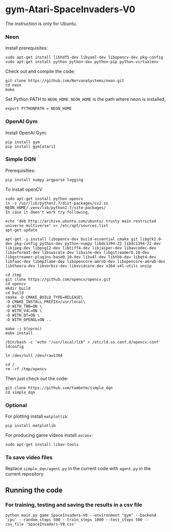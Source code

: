 # gym-Atari-SpaceInvaders-V0

The instruction is only for Ubuntu.

### Neon
Install prerequisites:

```
sudo apt-get install libhdf5-dev libyaml-dev libopencv-dev pkg-config
sudo apt-get install python python-dev python-pip python-virtualenv
```

Check out and compile the code:

```
git clone https://github.com/NervanaSystems/neon.git
cd neon
make
```
Set Python PATH to `NEON_HOME`. `NEON_HOME` is the path where neon is installed,

`export PYTHONPATH = NEON_HOME`

### OpenAI Gym

Install OpenAI Gym:

```
pip install gym
pip install gym[atari]
```

### Simple DQN

Prerequisities:

`pip install numpy argparse logging`

To install openCV

```
sudo apt-get install python-opencv
ln -s /usr/lib/python2.7/dist-packages/cv2.so NEON_HOME/.venv/lib/python2.7/site-packages/
In case it doen't work try following,

echo "deb http://archive.ubuntu.com/ubuntu/ trusty main restricted universe multiverse" >> /etc/apt/sources.list
apt-get update

apt-get -y install libopencv-dev build-essential cmake git libgtk2.0-dev pkg-config python-dev python-numpy libdc1394-22 libdc1394-22-dev libjpeg-dev libpng12-dev libtiff4-dev libjasper-dev libavcodec-dev libavformat-dev libswscale-dev libxine-dev libgstreamer0.10-dev libgstreamer-plugins-base0.10-dev libv4l-dev libtbb-dev libqt4-dev libfaac-dev libmp3lame-dev libopencore-amrnb-dev libopencore-amrwb-dev libtheora-dev libvorbis-dev libxvidcore-dev x264 v4l-utils unzip

cd /tmp
git clone https://github.com/opencv/opencv.git
cd opencv
mkdir build
cd build
cmake -D CMAKE_BUILD_TYPE=RELEASE\
-D CMAKE_INSTALL_PREFIX=/usr/local\
-D WITH_TBB=ON \ 
-D WITH_V4L=ON \
-D WITH_QT=ON \
-D WITH_OPENGL=ON ..

make -j $(nproc)
make install

/bin/bash -c 'echo "/usr/local/lib" > /etc/ld.so.conf.d/opencv.conf'
ldconfig

ln /dev/null /dev/raw1394

cd /
rm -rf /tmp/opencv
```

Then just check out the code:

```
git clone https://github.com/tambetm/simple_dqn
cd simple_dqn
```
### Optional

For plotting install `matplotlib`:

`pip install matplotlib`

For producing game videos install `avconv`:

`sudo apt-get install libav-tools`

### To save video files

Replace `simple_dqn/agent.py` in the current code with `agent.py` in the current repository.

## Running the code
### For training, testing and saving the results in a csv file 

`python main.py game SpaceInvaders-V0 --environment "gym" --backend 'cpu' --random_steps 500 --train_steps 1000 --test_steps 500 --csv_file 'SpaceInvaders-V0.csv' `


